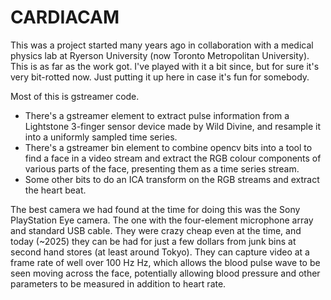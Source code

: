 # CARDIACAM

This was a project started many years ago in collaboration with a medical physics lab at Ryerson University (now Toronto Metropolitan University).  This is as far as the work got.  I've played with it a bit since, but for sure it's very bit-rotted now.  Just putting it up here in case it's fun for somebody.

Most of this is gstreamer code.

  * There's a gstreamer element to extract pulse information from a Lightstone 3-finger sensor device made by Wild Divine, and resample it into a uniformly sampled time series.
  * There's a gstreamer bin element to combine opencv bits into a tool to find a face in a video stream and extract the RGB colour components of various parts of the face, presenting them as a time series stream.
  * Some other bits to do an ICA transform on the RGB streams and extract the heart beat.

The best camera we had found at the time for doing this was the Sony PlayStation Eye camera.  The one with the four-element microphone array and standard USB cable.  They were crazy cheap even at the time, and today (~2025) they can be had for just a few dollars from junk bins at second hand stores (at least around Tokyo).  They can capture video at a frame rate of well over 100 Hz Hz, which allows the blood pulse wave to be seen moving across the face, potentially allowing blood pressure and other parameters to be measured in addition to heart rate.
